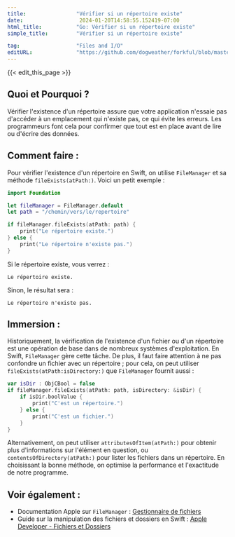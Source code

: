 ```yaml
---
title:                "Vérifier si un répertoire existe"
date:                  2024-01-20T14:58:55.152419-07:00
html_title:           "Go: Vérifier si un répertoire existe"
simple_title:         "Vérifier si un répertoire existe"

tag:                  "Files and I/O"
editURL:              "https://github.com/dogweather/forkful/blob/master/content/fr/swift/checking-if-a-directory-exists.md"
---
```


{{< edit_this_page >}}

## Quoi et Pourquoi ?
Vérifier l'existence d'un répertoire assure que votre application n'essaie pas d'accéder à un emplacement qui n'existe pas, ce qui évite les erreurs. Les programmeurs font cela pour confirmer que tout est en place avant de lire ou d'écrire des données.

## Comment faire :
Pour vérifier l'existence d'un répertoire en Swift, on utilise `FileManager` et sa méthode `fileExists(atPath:)`. Voici un petit exemple :

```Swift
import Foundation

let fileManager = FileManager.default
let path = "/chemin/vers/le/repertoire"

if fileManager.fileExists(atPath: path) {
    print("Le répertoire existe.")
} else {
    print("Le répertoire n'existe pas.")
}
```

Si le répertoire existe, vous verrez : 
```
Le répertoire existe.
```

Sinon, le résultat sera :
```
Le répertoire n'existe pas.
```

## Immersion :
Historiquement, la vérification de l'existence d'un fichier ou d'un répertoire est une opération de base dans de nombreux systèmes d'exploitation. En Swift, `FileManager` gère cette tâche. De plus, il faut faire attention à ne pas confondre un fichier avec un répertoire ; pour cela, on peut utiliser `fileExists(atPath:isDirectory:)` que `FileManager` fournit aussi :

```Swift
var isDir : ObjCBool = false
if fileManager.fileExists(atPath: path, isDirectory: &isDir) {
    if isDir.boolValue {
        print("C'est un répertoire.")
    } else {
        print("C'est un fichier.")
    }
}
```

Alternativement, on peut utiliser `attributesOfItem(atPath:)` pour obtenir plus d'informations sur l'élément en question, ou `contentsOfDirectory(atPath:)` pour lister les fichiers dans un répertoire. En choisissant la bonne méthode, on optimise la performance et l'exactitude de notre programme.

## Voir également :
- Documentation Apple sur `FileManager` : [Gestionnaire de fichiers](https://developer.apple.com/documentation/foundation/filemanager)
- Guide sur la manipulation des fichiers et dossiers en Swift : [Apple Developer - Fichiers et Dossiers](https://developer.apple.com/documentation/foundation/file_system)
